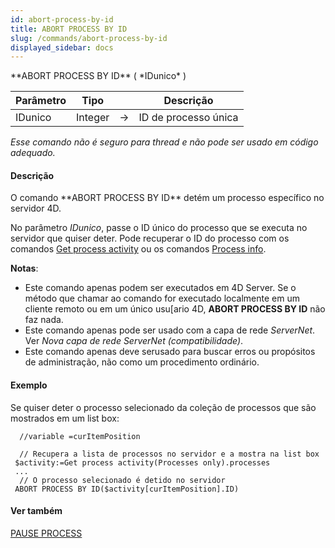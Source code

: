 ```yaml
---
id: abort-process-by-id
title: ABORT PROCESS BY ID
slug: /commands/abort-process-by-id
displayed_sidebar: docs
---
```


<!--REF #_command_.ABORT PROCESS BY ID.Syntax-->**ABORT PROCESS BY ID** ( *IDunico* )<!-- END REF-->
<!--REF #_command_.ABORT PROCESS BY ID.Params-->
| Parâmetro | Tipo |  | Descrição |
| --- | --- | --- | --- |
| IDunico | Integer | &#8594;  | ID de processo única |

<!-- END REF-->

*Esse comando não é seguro para thread e não pode ser usado em código adequado.*


#### Descrição 

<!--REF #_command_.ABORT PROCESS BY ID.Summary-->O comando **ABORT PROCESS BY ID** detém um processo específico no servidor 4D.<!-- END REF-->

No parâmetro *IDunico*, passe o ID único do processo que se executa no servidor que quiser deter. Pode recuperar o ID do processo com os comandos [Get process activity](get-process-activity.md) ou os comandos [Process info](../commands/process-info.md).

**Notas**:

* Este comando apenas podem ser executados em 4D Server. Se o método que chamar ao comando for executado localmente em um cliente remoto ou em um único usu\[ario 4D, **ABORT PROCESS BY ID** não faz nada.
* Este comando apenas pode ser usado com a capa de rede *ServerNet*. Ver *Nova capa de rede ServerNet (compatibilidade)*.
* Este comando apenas deve serusado para buscar erros ou propósitos de administração, não como um procedimento ordinário.

#### Exemplo 

Se quiser deter o processo selecionado da coleção de processos que são mostrados em um list box:

```4d
  //variable =curItemPosition
 
  // Recupera a lista de processos no servidor e a mostra na list box
 $activity:=Get process activity(Processes only).processes
 ...
  // O processo selecionado é detido no servidor
 ABORT PROCESS BY ID($activity[curItemPosition].ID)
```

#### Ver também 

[PAUSE PROCESS](pause-process.md)  